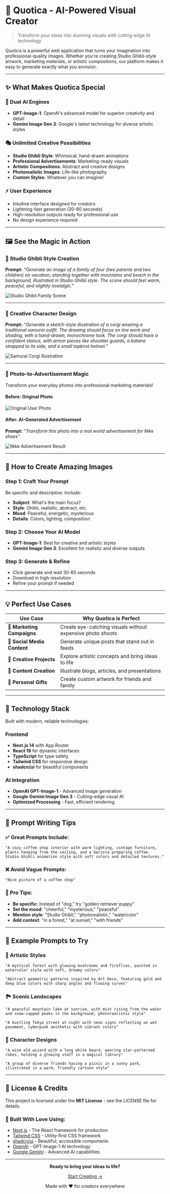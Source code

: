 # 🎨 Quotica - AI-Powered Visual Creator

> Transform your ideas into stunning visuals with cutting-edge AI technology

Quotica is a powerful web application that turns your imagination into professional-quality images. Whether you're creating Studio Ghibli-style artwork, marketing materials, or artistic compositions, our platform makes it easy to generate exactly what you envision.

---

## ✨ What Makes Quotica Special

### 🤖 Dual AI Engines

- **GPT-Image-1**: OpenAI's advanced model for superior creativity and detail
- **Gemini Image Gen 3**: Google's latest technology for diverse artistic styles

### 🎭 Unlimited Creative Possibilities

- **Studio Ghibli Style**: Whimsical, hand-drawn animations
- **Professional Advertisements**: Marketing-ready visuals
- **Artistic Compositions**: Abstract and creative designs
- **Photorealistic Images**: Life-like photography
- **Custom Styles**: Whatever you can imagine!

### ⚡ User Experience

- Intuitive interface designed for creators
- Lightning-fast generation (30-60 seconds)
- High-resolution outputs ready for professional use
- No design experience required

---

## 🖼️ See the Magic in Action

### 🌟 Studio Ghibli Style Creation

**Prompt:** _"Generate an image of a family of four (two parents and two children) on vacation, standing together with mountains and beach in the background, illustrated in Studio Ghibli style. The scene should feel warm, peaceful, and slightly nostalgic."_

![Studio Ghibli Family Scene](./public/images/ghibli1.webp)

---

### 🎌 Creative Character Design

**Prompt:** _"Generate a sketch-style illustration of a corgi wearing a traditional samurai outfit. The drawing should focus on line work and shading, with a hand-drawn, monochrome look. The corgi should have a confident stance, with armor pieces like shoulder guards, a katana strapped to its side, and a small topknot helmet."_

![Samurai Corgi Illustration](./public/images/corgi.png)

---

### 📸 Photo-to-Advertisement Magic

Transform your everyday photos into professional marketing materials!

#### Before: Original Photo

![Original User Photo](./public/images/user.jpeg)

#### After: AI-Generated Advertisement

**Prompt:** _"Transform this photo into a real world advertisement for Nike shoes"_

![Nike Advertisement Result](./public/images/shoe1.webp)

---

## 🚀 How to Create Amazing Images

### Step 1: Craft Your Prompt

Be specific and descriptive. Include:

- **Subject**: What's the main focus?
- **Style**: Ghibli, realistic, abstract, etc.
- **Mood**: Peaceful, energetic, mysterious
- **Details**: Colors, lighting, composition

### Step 2: Choose Your AI Model

- **GPT-Image-1**: Best for creative and artistic styles
- **Gemini Image Gen 3**: Excellent for realistic and diverse outputs

### Step 3: Generate & Refine

- Click generate and wait 30-60 seconds
- Download in high resolution
- Refine your prompt if needed

---

## 💡 Perfect Use Cases

| Use Case                    | Why Quotica is Perfect                                     |
| --------------------------- | ---------------------------------------------------------- |
| **🎯 Marketing Campaigns**  | Create eye-catching visuals without expensive photo shoots |
| **📱 Social Media Content** | Generate unique posts that stand out in feeds              |
| **🎨 Creative Projects**    | Explore artistic concepts and bring ideas to life          |
| **📖 Content Creation**     | Illustrate blogs, articles, and presentations              |
| **🎁 Personal Gifts**       | Create custom artwork for friends and family               |

---

## 🔧 Technology Stack

Built with modern, reliable technologies:

### Frontend

- **Next.js 14** with App Router
- **React 19** for dynamic interfaces
- **TypeScript** for type safety
- **Tailwind CSS** for responsive design
- **shadcn/ui** for beautiful components

### AI Integration

- **OpenAI GPT-Image-1** - Advanced image generation
- **Google Gemini Image Gen 3** - Cutting-edge visual AI
- **Optimized Processing** - Fast, efficient rendering

---

## 📝 Prompt Writing Tips

### ✅ Great Prompts Include:

```
"A cozy coffee shop interior with warm lighting, vintage furniture,
plants hanging from the ceiling, and a barista preparing coffee.
Studio Ghibli animation style with soft colors and detailed textures."
```

### ❌ Avoid Vague Prompts:

```
"Nice picture of a coffee shop"
```

### 🎯 Pro Tips:

- **Be specific**: Instead of "dog," try "golden retriever puppy"
- **Set the mood**: "cheerful," "mysterious," "peaceful"
- **Mention style**: "Studio Ghibli," "photorealistic," "watercolor"
- **Add context**: "in a forest," "at sunset," "with friends"

---

## 🌟 Example Prompts to Try

### 🎨 Artistic Styles

```
"A mystical forest with glowing mushrooms and fireflies, painted in watercolor style with soft, dreamy colors"

"Abstract geometric patterns inspired by Art Deco, featuring gold and deep blue colors with sharp angles and flowing curves"
```

### 🏞️ Scenic Landscapes

```
"A peaceful mountain lake at sunrise, with mist rising from the water and snow-capped peaks in the background, photorealistic style"

"A bustling Tokyo street at night with neon signs reflecting on wet pavement, cyberpunk aesthetic with vibrant colors"
```

### 👥 Character Designs

```
"A wise old wizard with a long white beard, wearing star-patterned robes, holding a glowing staff in a magical library"

"A group of diverse friends having a picnic in a sunny park, illustrated in a warm, friendly cartoon style"
```

---

## 📄 License & Credits

This project is licensed under the **MIT License** - see the LICENSE file for details.

### 🙏 Built With Love Using:

- [Next.js](https://nextjs.org/) - The React framework for production
- [Tailwind CSS](https://tailwindcss.com/) - Utility-first CSS framework
- [shadcn/ui](https://ui.shadcn.com/) - Beautiful, accessible components
- [OpenAI](https://openai.com/) - GPT-Image-1 AI technology
- [Google Gemini](https://deepmind.google/technologies/gemini/) - Advanced AI capabilities

---

<div align="center">

**Ready to bring your ideas to life?**

[Start Creating →](https://quotica.fun)

Made with ❤️ for creators everywhere

</div>
